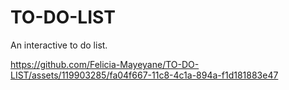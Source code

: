 # TO-DO-LIST
An interactive to do list.

https://github.com/Felicia-Mayeyane/TO-DO-LIST/assets/119903285/fa04f667-11c8-4c1a-894a-f1d181883e47
